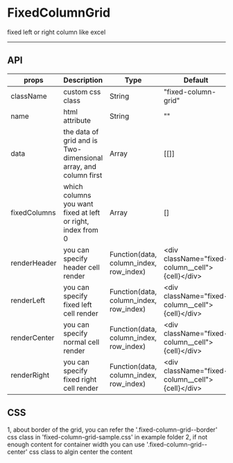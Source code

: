 # FixedColumnGrid

fixed left or right column like excel

---
## API

| props        | Description                                                     | Type                                    | Default                                          |
|--------------|-----------------------------------------------------------------|-----------------------------------------|--------------------------------------------------|
| className    | custom css class                                                | String                                  | "fixed-column-grid"                              |
| name         | html attribute                                                  | String                                  | ""                                               |
| data         | the data of grid and is Two-dimensional array, and column first | Array                                   | [[]]                                             |
| fixedColumns | which columns you want fixed at left or right, index from 0     | Array                                   | []                                               |
| renderHeader | you can specify header cell render                              | Function(data, column_index, row_index) | &lt;div className="fixed-column__cell"&gt;{cell}&lt;/div&gt; |
| renderLeft   | you can specify fixed left cell render                          | Function(data, column_index, row_index) | &lt;div className="fixed-column__cell"&gt;{cell}&lt;/div&gt; |
| renderCenter | you can specify normal cell render                              | Function(data, column_index, row_index) | &lt;div className="fixed-column__cell"&gt;{cell}&lt;/div&gt; |
| renderRight  | you can specify fixed right cell render                         | Function(data, column_index, row_index) | &lt;div className="fixed-column__cell"&gt;{cell}&lt;/div&gt; |


## CSS

1, about border of the grid, you can refer the '.fixed-column-grid--border' css class in 'fixed-column-grid-sample.css' in example folder
2, if not enough content for container width you can use '.fixed-column-grid--center' css class to algin center the content